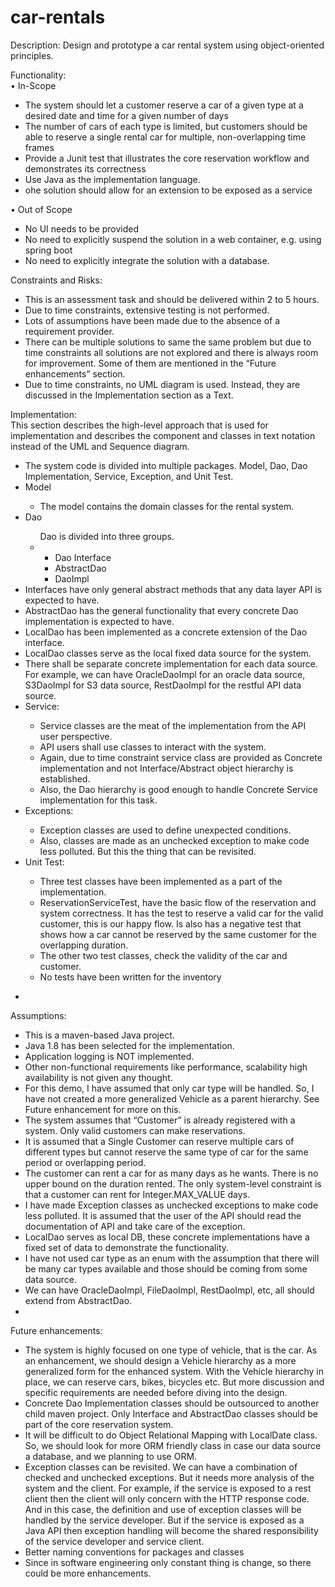 # car-rentals

Description:
Design and prototype a car rental system using object-oriented principles.

Functionality:<br />
•	In-Scope
<ul>
<li>The system should let a customer reserve a car of a given type at a desired date and time for a given number of days</li>
<li>The number of cars of each type is limited, but customers should be able to reserve a single rental car for multiple, non-overlapping time frames</li>
<li>Provide a Junit test that illustrates the core reservation workflow and demonstrates its correctness</li>
<li>Use Java as the implementation language.</li>
<li>ohe solution should allow for an extension to be exposed as a service</li>
</ul>
•	Out of Scope
<ul>
<li>No UI needs to be provided</li>
<li>No need to explicitly suspend the solution in a web container, e.g. using spring boot</li>
<li>No need to explicitly integrate the solution with a database.</li>
</ul>
Constraints and Risks:
<ul>
 <li>This is an assessment task and should be delivered within 2 to 5 hours.</li>
<li>Due to time constraints, extensive testing is not performed.</li>
<li>Lots of assumptions have been made due to the absence of a requirement provider.</li>
<li>There can be multiple solutions to same the same problem but due to time constraints all solutions are not explored and there is always room for improvement. Some of them are mentioned in the “Future enhancements” section.</li>
<li>Due to time constraints, no UML diagram is used. Instead, they are discussed in the Implementation section as a Text.</li>

</ul>
Implementation:<br />
This section describes the high-level approach that is used for implementation and describes the component and classes in text notation instead of the UML and Sequence diagram.<br />

















 <ul>
<li>The system code is divided into multiple packages. Model, Dao, Dao Implementation, Service, Exception, and Unit Test.</li>
<li>Model </li>
<ul>
	<li>The model contains the domain classes for the rental system.</li>
</ul>

<li>Dao</li>
	
<ul>
Dao is divided into three groups.
<li>
<ul>
<li>Dao Interface</li>
<li>AbstractDao </li>
<li>DaoImpl</li>
</ul>
 
</ul>

<li>Interfaces have only general abstract methods that any data layer API is expected to have. </li>
<li>AbstractDao has the general functionality that every concrete Dao implementation is expected to have.  </li>
<li>LocalDao has been implemented as a concrete extension of the Dao interface.  </li>
<li>LocalDao classes serve as the local fixed data source for the system.  </li>
<li>There shall be separate concrete implementation for each data source. For example, we can have OracleDaoImpl for an oracle data source, S3DaoImpl for S3 data source, RestDaoImpl for the restful API data source. </li>
<li>Service:</li>
<ul>
<li>Service classes are the meat of the implementation from the API user perspective. </li>
<li>API users shall use classes to interact with the system.</li>
<li>Again, due to time constraint service class are provided as Concrete implementation and not Interface/Abstract object hierarchy is established. </li>
<li>Also, the Dao hierarchy is good enough to handle Concrete Service implementation for this task.</li>
</ul>



 


<li>Exceptions:</li>
<ul>
<li>Exception classes are used to define unexpected conditions.</li>
<li>Also, classes are made as an unchecked exception to make code less polluted. But this the thing that can be revisited.</li>
</ul>


<li>Unit Test:</li>
<ul>
<li>Three test classes have been implemented as a part of the implementation.</li>
<li>ReservationServiceTest, have the basic flow of the reservation and system correctness. It has the test to reserve a valid car for the valid customer, this is our happy flow. Is also has a negative test that shows how a car cannot be reserved by the same customer for the overlapping duration.</li>
<li>The other two test classes, check the validity of the car and customer.</li>
<li>No tests have been written for the inventory</li>
</ul>




</ul>


<ul>
<li></li>
</ul>














 













 
Assumptions:</br>
<ul>
<li>This is a maven-based Java project.</li>
<li>Java 1.8 has been selected for the implementation.</li>
<li>Application logging is NOT implemented.</li>
<li>Other non-functional requirements like performance, scalability high availability is not given any thought.</li>
<li>For this demo, I have assumed that only car type will be handled. So, I have not created a more generalized Vehicle as a parent hierarchy. See Future enhancement for more on this.</li>
<li>The system assumes that “Customer” is already registered with a system. Only valid customers can make reservations. </li>
<li>It is assumed that a Single Customer can reserve multiple cars of different types but cannot reserve the same type of car for the same period or overlapping period.</li>
<li>The customer can rent a car for as many days as he wants. There is no upper bound on the duration rented. The only system-level constraint is that a customer can rent for Integer.MAX_VALUE days.</li>
<li>I have made Exception classes as unchecked exceptions to make code less polluted. It is assumed that the user of the API should read the documentation of API and take care of the exception.</li>
<li>LocalDao serves as local DB, these concrete implementations have a fixed set of data to demonstrate the functionality.</li>
<li>I have not used car type as an enum with the assumption that there will be many car types available and those should be coming from some data source.</li>
<li>We can have OracleDaoImpl, FileDaoImpl, RestDaoImpl, etc, all should extend from AbstractDao.</li>
<li></li>
</ul>

Future enhancements:</br>
 


<ul>
 
<li>The system is highly focused on one type of vehicle, that is the car. As an enhancement, we should design a Vehicle hierarchy as a more generalized form for the enhanced system. With the Vehicle hierarchy in place, we can reserve cars, bikes, bicycles etc. But more discussion and specific requirements are needed before diving into the design.</li>
<li>Concrete Dao Implementation classes should be outsourced to another child maven project. Only Interface and AbstractDao classes should be part of the core reservation system. </li>
<li>It will be difficult to do Object Relational Mapping with LocalDate class. So, we should look for more ORM friendly class in case our data source a database, and we planning to use ORM.</li>
<li>Exception classes can be revisited. We can have a combination of checked and unchecked exceptions. But it needs more analysis of the system and the client. For example, if the service is exposed to a rest client then the client will only concern with the HTTP response code. And in this case, the definition and use of exception classes will be handled by the service developer. But if the service is exposed as a Java API then exception handling will become the shared responsibility of the service developer and service client.</li>
<li>Better naming conventions for packages and classes</li>
<li>Since in software engineering only constant thing is change, so there could be more enhancements.</li>
</ul>
